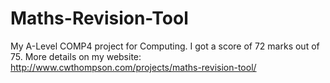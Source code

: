 # Maths-Revision-Tool
My A-Level COMP4 project for Computing. I got a score of 72 marks out of 75. More details on my website:
http://www.cwthompson.com/projects/maths-revision-tool/
